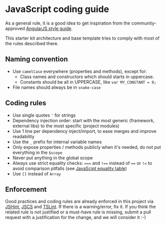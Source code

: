# JavaScript coding guide

As a general rule, it is a good idea to get inspiration from the community-approved 
[AngularJS style guide](https://github.com/johnpapa/angular-styleguide).

This starter kit architecture and base template tries to comply with most of the rules
described there.

## Naming convention

- Use `camelCase` everywhere (properties and methods), except for:
  * Class names and constructors which should starts in uppercase.
  * Constants should be all in UPPERCASE, like `var MY_CONSTANT = 0;`
- File names should always be in `snake-case`

## Coding rules

- Use single quotes `'` for strings
- Dependency injection order: start with the most generic (framework, external libs) to the most 
  specific (project modules)
- Use 1 line per dependency inject/import, to ease merges and improve readability
- Use the `_` prefix for internal variable names
- Only expose properties / methods publicly when it's needed, do not put everything in
  the `$scope`
- Never put anything in the global scope
- Always use strict equality checks: `===` and `!==` instead of `==` or `!=` to avoid comparison 
  pitfalls (see [JavaScipt equality table](https://dorey.github.io/JavaScript-Equality-Table/))
- Use `[]` instead of `Array`

## Enforcement

Good practices and coding rules are already enforced in this project via [JSHint](http://jshint.com), 
[JSCS](http://jscs.info) and [TSLint](https://github.com/palantir/tslint). 
If there is a warning/error, fix it. If you think the related rule is not justified or a must-have 
rule is missing, submit a pull request with a justification for the change, and we will consider it :-)
